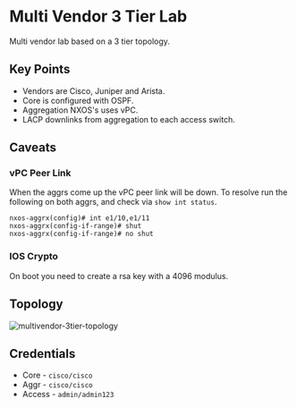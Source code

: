 # Multi Vendor 3 Tier Lab
Multi vendor lab based on a 3 tier topology.

## Key Points
* Vendors are Cisco, Juniper and Arista.
* Core is configured with OSPF.
* Aggregation NXOS's uses vPC.
* LACP downlinks from aggregation to each access switch.

## Caveats
### vPC Peer Link
When the aggrs come up the vPC peer link will be down. To resolve run the following on both aggrs, and check via `show int status`.
```
nxos-aggrx(config)# int e1/10,e1/11
nxos-aggrx(config-if-range)# shut
nxos-aggrx(config-if-range)# no shut
```
### IOS Crypto
On boot you need to create a rsa key with a 4096 modulus.

## Topology
![multivendor-3tier-topology](https://github.com/rickdonato/networking-labs/blob/master/labs/multivendor-ospf-vpc-3-tier/multivendor-3tier-topology.png)

## Credentials
* Core - `cisco/cisco`
* Aggr - `cisco/cisco`
* Access - `admin/admin123`


